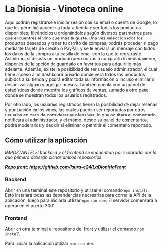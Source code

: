 # La Dionisia - Vinoteca online

Aquí podrán registrarse e iniciar sesión con su email o cuenta de Google, lo que les permitirá acceder a toda la tienda y ver todos los productos disponibles; filtrándolos u ordenándolos según diversos parámetros para que encuentres el vino que más te guste.
Una vez seleccionados los productos deseados y tener tu carrito de compras, podrás proceder al pago mediante tarjeta de crédito o PayPal, y se te enviará un mensaje con todos los datos de la compra a tu casilla de email con la que te registraste.
Asimismo, si deseás un producto pero no vas a comprarlo inmediatamente, disponés de la opción de guardarlo en favoritos para adquirirlo más adelante.
Además, existe la posibilidad de ser usuario administrador, el cual tiene acceso a un dashboard privado donde verá todos los productos subidos a su tienda y podrá editar toda su información o incluso eliminar o desactivar alguno y agregar nuevos. También cuenta con un panel de estadísticas donde muestra los gráficos de ventas, sumado a otro panel donde se muestran todos los usuarios registrados. 

Por otro lado, los usuarios registrados tienen la posibilidad de dejar reseñas y puntuación en los vinos, las cuales pueden ser reportadas por otros usuarios en caso de considerarlas ofensivas, lo que ocultará el comentario, notificará al administrador, y el mismo, desde su panel de comentarios, podrá moderarlos y decidir si eliminar o permitir el comentario reportado.

## Cómo utilizar la aplicación

*IMPORTANTE: El backend y el frontend se encuentran por separado, por lo que primero deberán clonar ambos repositorios.*

*__Repo front: https://github.com/laura-e24/LaDionisiaFront__*

### Backend

Abrir en una terminal este repositorio y utilizar el comando ```npm install```. Esto instalará todas las dependencias necesarias para correr la API de la aplicación, luego para iniciarla utilizar ```npm run dev```. El servidor comenzará a operar en el puerto 3001.

### Frontend

Abrir en otra terminal el repositorio del front y utilizar el comando ```npm install```. 

Para iniciar la aplicación utilizar ```npm run dev```.
